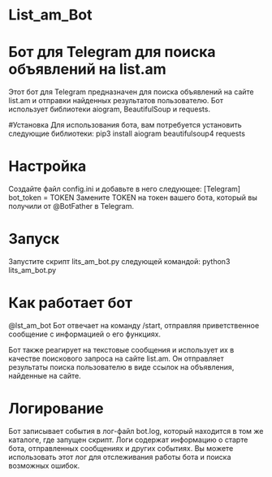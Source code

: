 # List_am_Bot
# Бот для Telegram для поиска объявлений на list.am

Этот бот для Telegram предназначен для поиска объявлений на сайте list.am и отправки найденных результатов пользователю. Бот использует библиотеки aiogram, BeautifulSoup и requests.

#Установка
Для использования бота, вам потребуется установить следующие библиотеки:
pip3 install aiogram beautifulsoup4 requests

# Настройка
Создайте файл config.ini и добавьте в него следующее:
[Telegram]
bot_token = TOKEN
Замените TOKEN на токен вашего бота, который вы получили от @BotFather в Telegram.

# Запуск
Запустите скрипт lits_am_bot.py следующей командой:
python3 lits_am_bot.py

# Как работает бот
@lst_am_bot
Бот отвечает на команду /start, отправляя приветственное сообщение с информацией о его функциях.

Бот также реагирует на текстовые сообщения и использует их в качестве поискового запроса на сайте list.am. Он отправляет результаты поиска пользователю в виде ссылок на объявления, найденные на сайте.

# Логирование
Бот записывает события в лог-файл bot.log, который находится в том же каталоге, где запущен скрипт. Логи содержат информацию о старте бота, отправленных сообщениях и других событиях. Вы можете использовать этот лог для отслеживания работы бота и поиска возможных ошибок.

